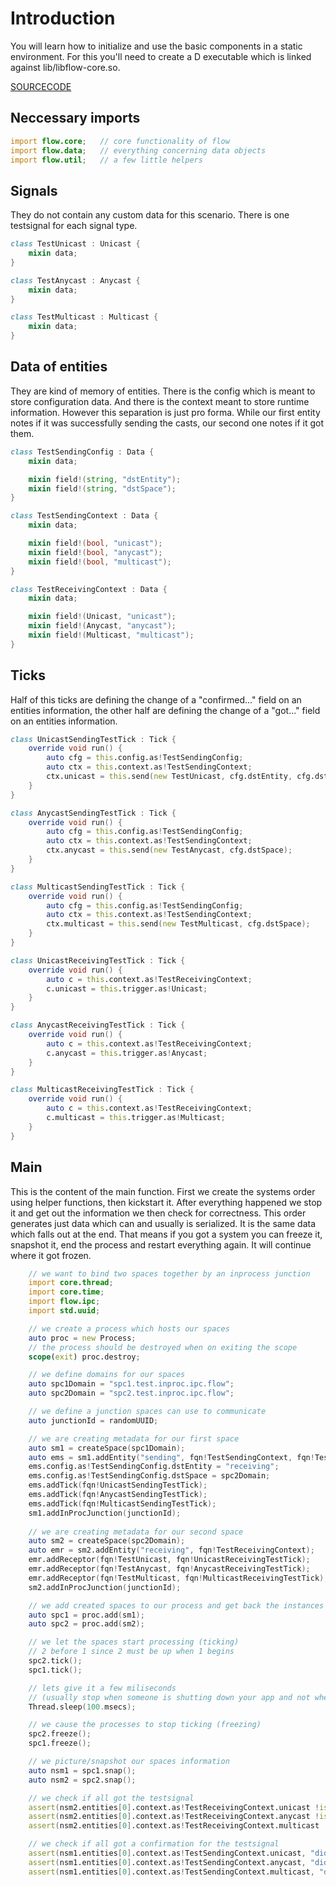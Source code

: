 # Introduction
You will learn how to initialize and use the basic components in a static environment.
For this you'll need to create a D executable which is linked against lib/libflow-core.so.

[SOURCECODE](src/introduction.d)

## Neccessary imports
```D
import flow.core;   // core functionality of flow
import flow.data;   // everything concerning data objects
import flow.util;   // a few little helpers
```

## Signals
They do not contain any custom data for this scenario.
There is one testsignal for each signal type.
```D
class TestUnicast : Unicast {
    mixin data;
}

class TestAnycast : Anycast {
    mixin data;
}

class TestMulticast : Multicast {
    mixin data;
}
```

## Data of entities
They are kind of memory of entities.
There is the config which is meant to store configuration data.
And there is the context meant to store runtime information.
However this separation is just pro forma.
While our first entity notes if it was successfully sending the casts,
our second one notes if it got them.
```D
class TestSendingConfig : Data {
    mixin data;

    mixin field!(string, "dstEntity");
    mixin field!(string, "dstSpace");
}

class TestSendingContext : Data {
    mixin data;

    mixin field!(bool, "unicast");
    mixin field!(bool, "anycast");
    mixin field!(bool, "multicast");
}

class TestReceivingContext : Data {
    mixin data;

    mixin field!(Unicast, "unicast");
    mixin field!(Anycast, "anycast");
    mixin field!(Multicast, "multicast");
}
```

## Ticks
Half of this ticks are defining the change of a "confirmed..." field on an entities information,
the other half are defining the change of a "got..." field on an entities information.
```D
class UnicastSendingTestTick : Tick {
    override void run() {
        auto cfg = this.config.as!TestSendingConfig;
        auto ctx = this.context.as!TestSendingContext;
        ctx.unicast = this.send(new TestUnicast, cfg.dstEntity, cfg.dstSpace);
    }
}

class AnycastSendingTestTick : Tick {
    override void run() {
        auto cfg = this.config.as!TestSendingConfig;
        auto ctx = this.context.as!TestSendingContext;
        ctx.anycast = this.send(new TestAnycast, cfg.dstSpace);
    }
}

class MulticastSendingTestTick : Tick {
    override void run() {
        auto cfg = this.config.as!TestSendingConfig;
        auto ctx = this.context.as!TestSendingContext;
        ctx.multicast = this.send(new TestMulticast, cfg.dstSpace);
    }
}

class UnicastReceivingTestTick : Tick {
    override void run() {
        auto c = this.context.as!TestReceivingContext;
        c.unicast = this.trigger.as!Unicast;
    }
}

class AnycastReceivingTestTick : Tick {
    override void run() {
        auto c = this.context.as!TestReceivingContext;
        c.anycast = this.trigger.as!Anycast;
    }
}

class MulticastReceivingTestTick : Tick {
    override void run() {
        auto c = this.context.as!TestReceivingContext;
        c.multicast = this.trigger.as!Multicast;
    }
}
```

## Main
This is the content of the main function.
First we create the systems order using helper functions, then kickstart it.
After everything happened we stop it and get out the information we then check for correctness.
This order generates just data which can and usually is serialized. It is the same data which falls out at the end.
That means if you got a system you can freeze it, snapshot it, end the process and restart everything again. It will continue where it got frozen.

```D
    // we want to bind two spaces together by an inprocess junction
    import core.thread;
    import core.time;
    import flow.ipc;
    import std.uuid;

    // we create a process which hosts our spaces
    auto proc = new Process;
    // the process should be destroyed when on exiting the scope
    scope(exit) proc.destroy;

    // we define domains for our spaces
    auto spc1Domain = "spc1.test.inproc.ipc.flow";
    auto spc2Domain = "spc2.test.inproc.ipc.flow";

    // we define a junction spaces can use to communicate
    auto junctionId = randomUUID;

    // we are creating metadata for our first space
    auto sm1 = createSpace(spc1Domain);
    auto ems = sm1.addEntity("sending", fqn!TestSendingContext, fqn!TestSendingConfig);
    ems.config.as!TestSendingConfig.dstEntity = "receiving";
    ems.config.as!TestSendingConfig.dstSpace = spc2Domain;
    ems.addTick(fqn!UnicastSendingTestTick);
    ems.addTick(fqn!AnycastSendingTestTick);
    ems.addTick(fqn!MulticastSendingTestTick);
    sm1.addInProcJunction(junctionId);
    
    // we are creating metadata for our second space
    auto sm2 = createSpace(spc2Domain);
    auto emr = sm2.addEntity("receiving", fqn!TestReceivingContext);
    emr.addReceptor(fqn!TestUnicast, fqn!UnicastReceivingTestTick);
    emr.addReceptor(fqn!TestAnycast, fqn!AnycastReceivingTestTick);
    emr.addReceptor(fqn!TestMulticast, fqn!MulticastReceivingTestTick);
    sm2.addInProcJunction(junctionId);

    // we add created spaces to our process and get back the instances
    auto spc1 = proc.add(sm1);
    auto spc2 = proc.add(sm2);

    // we let the spaces start processing (ticking)
    // 2 before 1 since 2 must be up when 1 begins
    spc2.tick();
    spc1.tick();

    // lets give it a few miliseconds
    // (usually stop when someone is shutting down your app and not when something happened)
    Thread.sleep(100.msecs);

    // we cause the processes to stop ticking (freezing)
    spc2.freeze();
    spc1.freeze();

    // we picture/snapshot our spaces information
    auto nsm1 = spc1.snap();
    auto nsm2 = spc2.snap();

    // we check if all got the testsignal
    assert(nsm2.entities[0].context.as!TestReceivingContext.unicast !is null, "didn't get test unicast");
    assert(nsm2.entities[0].context.as!TestReceivingContext.anycast !is null, "didn't get test anycast");
    assert(nsm2.entities[0].context.as!TestReceivingContext.multicast !is null, "didn't get test multicast");

    // we check if all got a confirmation for the testsignal
    assert(nsm1.entities[0].context.as!TestSendingContext.unicast, "didn't confirm test unicast");
    assert(nsm1.entities[0].context.as!TestSendingContext.anycast, "didn't confirm test anycast");
    assert(nsm1.entities[0].context.as!TestSendingContext.multicast, "didn't confirm test multicast");
```